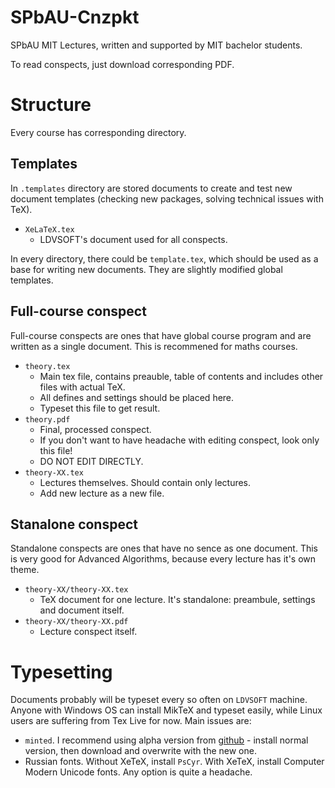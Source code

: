 SPbAU-Cnzpkt
============

SPbAU MIT Lectures, written and supported by MIT bachelor students.

To read conspects, just download corresponding PDF.

Structure
=========

Every course has corresponding directory.

Templates
---------

In `.templates` directory are stored documents to create and test new document templates (checking new packages, solving technical issues with TeX).

* `XeLaTeX.tex`
  * LDVSOFT's document used for all conspects.

In every directory, there could be `template.tex`, which should be used as a base for writing new documents. They are slightly modified global templates.

Full-course conspect
--------------------

Full-course conspects are ones that have global course program and are written as a single document. This is recommened for maths courses.

* `theory.tex`
  * Main tex file, contains preauble, table of contents and includes other files with actual TeX.
  * All defines and settings should be placed here.
  * Typeset this file to get result.
* `theory.pdf`
  * Final, processed conspect.
  * If you don't want to have headache with editing conspect, look only this file!
  * DO NOT EDIT DIRECTLY.
* `theory-XX.tex`
  * Lectures themselves. Should contain only lectures.
  * Add new lecture as a new file.

Stanalone conspect
------------------

Standalone conspects are ones that have no sence as one document. This is very good for Advanced Algorithms, because every lecture has it's own theme.

* `theory-XX/theory-XX.tex`
  * TeX document for one lecture. It's standalone: preambule, settings and document itself.
* `theory-XX/theory-XX.pdf`
  * Lecture conspect itself.

Typesetting
===========

Documents probably will be typeset every so often on `LDVSOFT` machine. Anyone with Windows OS can install MikTeX and typeset easily, while Linux users are suffering from Tex Live for now. Main issues are:

* `minted`. I recommend using alpha version from [github](https://github.com/gpoore/minted) - install normal version, then download and overwrite with the new one.
* Russian fonts. Without XeTeX, install `PsCyr`. With XeTeX, install Computer Modern Unicode fonts. Any option is quite a headache. 
